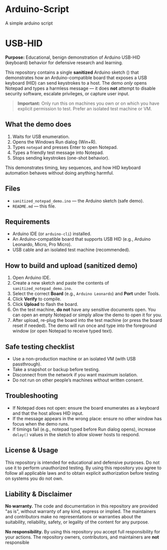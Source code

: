 # Arduino-Script
A simple arduino script 
# USB-HID

**Purpose:** Educational, benign demonstration of Arduino USB-HID (keyboard) behavior for defensive research and learning.

This repository contains a single **sanitized** Arduino sketch () that demonstrates how an Arduino-compatible board that exposes a USB keyboard (HID) can send keystrokes to a host. The demo *only* opens Notepad and types a harmless message — it does **not** attempt to disable security software, escalate privileges, or capture user input.

> **Important:** Only run this on machines you own or on which you have explicit permission to test. Prefer an isolated test machine or VM.

## What the demo does
1. Waits for USB enumeration.
2. Opens the Windows Run dialog (Win+R).
3. Types `notepad` and presses Enter to open Notepad.
4. Types a friendly test message into Notepad.
5. Stops sending keystrokes (one-shot behavior).

This demonstrates timing, key sequences, and how HID keyboard automation behaves without doing anything harmful.

## Files
- `sanitized_notepad_demo.ino` — the Arduino sketch (safe demo).
- `README.md` — this file.

## Requirements
- Arduino IDE (or `arduino-cli`) installed.
- An Arduino-compatible board that supports USB HID (e.g., Arduino Leonardo, Micro, Pro Micro).
- USB cable and an isolated test machine (recommended).

## How to build and upload (sanitized demo)
1. Open Arduino IDE.
2. Create a new sketch and paste the contents of `sanitized_notepad_demo.ino`.
3. Select the correct **Board** (e.g., `Arduino Leonardo`) and **Port** under Tools.
4. Click **Verify** to compile.
5. Click **Upload** to flash the board.
6. On the test machine, **do not** have any sensitive documents open. You can open an empty Notepad or simply allow the demo to open it for you.
7. After upload, re-plug the board into the test machine (or press the board reset if needed). The demo will run once and type into the foreground window (or open Notepad to receive typed text).

## Safe testing checklist
- Use a non-production machine or an isolated VM (with USB passthrough).
- Take a snapshot or backup before testing.
- Disconnect from the network if you want maximum isolation.
- Do not run on other people’s machines without written consent.

## Troubleshooting
- If Notepad does not open: ensure the board enumerates as a keyboard and that the host allows HID input.
- If the message appears in the wrong place: ensure no other window has focus when the demo runs.
- If timings fail (e.g., notepad typed before Run dialog opens), increase `delay()` values in the sketch to allow slower hosts to respond.

## License & Usage
This repository is intended for educational and defensive purposes. Do not use it to perform unauthorized testing. By using this repository you agree to follow all applicable laws and to obtain explicit authorization before testing on systems you do not own.

## Liability & Disclaimer ##

**No warranty.** The code and documentation in this repository are provided "as is", without warranty of any kind, express or implied. The maintainers and contributors make no representations or warranties about the suitability, reliability, safety, or legality of the content for any purpose.

**No responsibility.** By using this repository you accept full responsibility for your actions. The repository owners, contributors, and maintainers are **not** responsible

